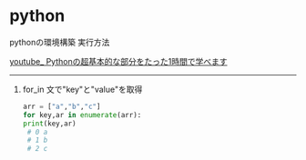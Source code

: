 # python

pythonの環境構築 実行方法

[youtube_ Pythonの超基本的な部分をたった1時間で学べます](https://www.youtube.com/watch?v=HyU3XL2F9GE&t=827s)

----

1. for_in 文で"key"と"value"を取得

   ```py
   arr = ["a","b","c"]
   for key,ar in enumerate(arr):
   print(key,ar)
    # 0 a
    # 1 b
    # 2 c
   ```
